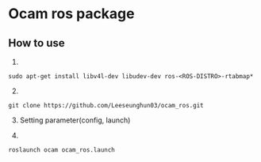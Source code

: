 # Ocam ros package

## How to use

1.
```
sudo apt-get install libv4l-dev libudev-dev ros-<ROS-DISTRO>-rtabmap*
```

2.
```
git clone https://github.com/Leeseunghun03/ocam_ros.git
```



3. Setting parameter(config, launch)



4.
```
roslaunch ocam ocam_ros.launch
```
